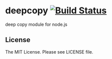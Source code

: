 # deepcopy [![Build Status](https://travis-ci.org/sasaplus1/deepcopy.png)](https://travis-ci.org/sasaplus1/deepcopy)

deep copy module for node.js

## License

The MIT License. Please see LICENSE file.
